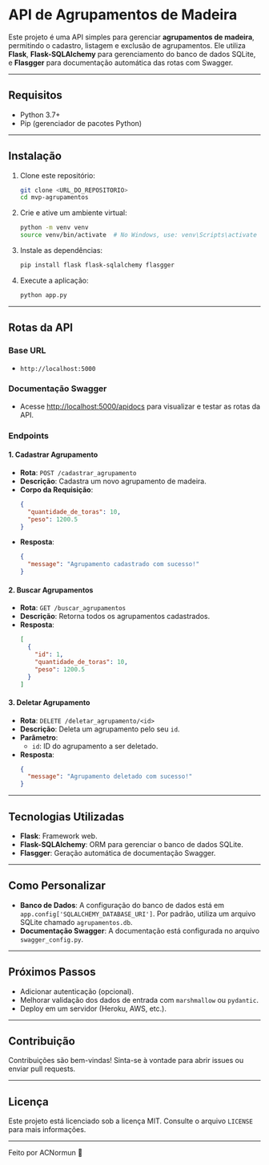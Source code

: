 
# **API de Agrupamentos de Madeira**

Este projeto é uma API simples para gerenciar **agrupamentos de madeira**, permitindo o cadastro, listagem e exclusão de agrupamentos. Ele utiliza **Flask**, **Flask-SQLAlchemy** para gerenciamento do banco de dados SQLite, e **Flasgger** para documentação automática das rotas com Swagger.

---

## **Requisitos**

- Python 3.7+
- Pip (gerenciador de pacotes Python)

---

## **Instalação**

1. Clone este repositório:
   ```bash
   git clone <URL_DO_REPOSITORIO>
   cd mvp-agrupamentos
   ```

2. Crie e ative um ambiente virtual:
   ```bash
   python -m venv venv
   source venv/bin/activate  # No Windows, use: venv\Scripts\activate
   ```

3. Instale as dependências:
   ```bash
   pip install flask flask-sqlalchemy flasgger
   ```

4. Execute a aplicação:
   ```bash
   python app.py
   ```

---

## **Rotas da API**

### **Base URL**
- `http://localhost:5000`

### **Documentação Swagger**
- Acesse [http://localhost:5000/apidocs](http://localhost:5000/apidocs) para visualizar e testar as rotas da API.

### **Endpoints**

#### **1. Cadastrar Agrupamento**
- **Rota**: `POST /cadastrar_agrupamento`
- **Descrição**: Cadastra um novo agrupamento de madeira.
- **Corpo da Requisição**:
  ```json
  {
    "quantidade_de_toras": 10,
    "peso": 1200.5
  }
  ```
- **Resposta**:
  ```json
  {
    "message": "Agrupamento cadastrado com sucesso!"
  }
  ```

#### **2. Buscar Agrupamentos**
- **Rota**: `GET /buscar_agrupamentos`
- **Descrição**: Retorna todos os agrupamentos cadastrados.
- **Resposta**:
  ```json
  [
    {
      "id": 1,
      "quantidade_de_toras": 10,
      "peso": 1200.5
    }
  ]
  ```

#### **3. Deletar Agrupamento**
- **Rota**: `DELETE /deletar_agrupamento/<id>`
- **Descrição**: Deleta um agrupamento pelo seu `id`.
- **Parâmetro**:
  - `id`: ID do agrupamento a ser deletado.
- **Resposta**:
  ```json
  {
    "message": "Agrupamento deletado com sucesso!"
  }
  ```

---

## **Tecnologias Utilizadas**

- **Flask**: Framework web.
- **Flask-SQLAlchemy**: ORM para gerenciar o banco de dados SQLite.
- **Flasgger**: Geração automática de documentação Swagger.

---

## **Como Personalizar**

- **Banco de Dados**: A configuração do banco de dados está em `app.config['SQLALCHEMY_DATABASE_URI']`. Por padrão, utiliza um arquivo SQLite chamado `agrupamentos.db`.
- **Documentação Swagger**: A documentação está configurada no arquivo `swagger_config.py`.

---

## **Próximos Passos**

- Adicionar autenticação (opcional).
- Melhorar validação dos dados de entrada com `marshmallow` ou `pydantic`.
- Deploy em um servidor (Heroku, AWS, etc.).

---

## **Contribuição**

Contribuições são bem-vindas! Sinta-se à vontade para abrir issues ou enviar pull requests.

---

## **Licença**

Este projeto está licenciado sob a licença MIT. Consulte o arquivo `LICENSE` para mais informações.

---

Feito por ACNormun 🐝
